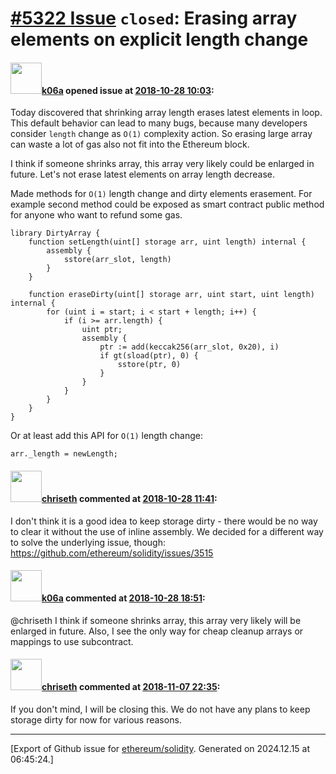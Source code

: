 # [\#5322 Issue](https://github.com/ethereum/solidity/issues/5322) `closed`: Erasing array elements on explicit length change

#### <img src="https://avatars.githubusercontent.com/u/702124?u=00e20e1963ccc9a908a5826b2d8c3b1b1f6acea4&v=4" width="50">[k06a](https://github.com/k06a) opened issue at [2018-10-28 10:03](https://github.com/ethereum/solidity/issues/5322):

Today discovered that shrinking array length erases latest elements in loop. This default behavior can lead to many bugs, because many developers consider `length` change as `O(1)` complexity action. So erasing large array can waste a lot of gas also not fit into the Ethereum block.

I think if someone shrinks array, this array very likely could be enlarged in future. Let's not erase latest elements on array length decrease.

Made methods for `O(1)` length change and dirty elements erasement. For example second method could be exposed as smart contract public method for anyone who want to refund some gas.
```Solidity
library DirtyArray {
    function setLength(uint[] storage arr, uint length) internal {
        assembly {
            sstore(arr_slot, length)
        }
    }
    
    function eraseDirty(uint[] storage arr, uint start, uint length) internal {
        for (uint i = start; i < start + length; i++) {
            if (i >= arr.length) {
                uint ptr;
                assembly {
                    ptr := add(keccak256(arr_slot, 0x20), i)
                    if gt(sload(ptr), 0) {
                        sstore(ptr, 0)
                    }
                }
            }
        }
    }
}
```

Or at least add this API for `O(1)` length change:
```Solidity
arr._length = newLength;
```

#### <img src="https://avatars.githubusercontent.com/u/9073706?v=4" width="50">[chriseth](https://github.com/chriseth) commented at [2018-10-28 11:41](https://github.com/ethereum/solidity/issues/5322#issuecomment-433697491):

I don't think it is a good idea to keep storage dirty - there would be no way to clear it without the use of inline assembly. We decided for a different way to solve the underlying issue, though: https://github.com/ethereum/solidity/issues/3515

#### <img src="https://avatars.githubusercontent.com/u/702124?u=00e20e1963ccc9a908a5826b2d8c3b1b1f6acea4&v=4" width="50">[k06a](https://github.com/k06a) commented at [2018-10-28 18:51](https://github.com/ethereum/solidity/issues/5322#issuecomment-433731253):

@chriseth I think if someone shrinks array, this array very likely will be enlarged in future. Also, I see the only way for cheap cleanup arrays or mappings to use subcontract.

#### <img src="https://avatars.githubusercontent.com/u/9073706?v=4" width="50">[chriseth](https://github.com/chriseth) commented at [2018-11-07 22:35](https://github.com/ethereum/solidity/issues/5322#issuecomment-436802998):

If you don't mind, I will be closing this. We do not have any plans to keep storage dirty for now for various reasons.


-------------------------------------------------------------------------------



[Export of Github issue for [ethereum/solidity](https://github.com/ethereum/solidity). Generated on 2024.12.15 at 06:45:24.]
